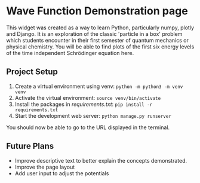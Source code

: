 # Wave Function Demonstration page

This widget was created as a way to learn Python, particularly numpy,
plotly and Django. It is an exploration of the classic 'particle in a box'
problem which students encounter in their first semester of quantum
mechanics or physical chemistry. You will be able to find plots of the
first six energy levels of the time independent Schrödinger equation here.

## Project Setup

1. Create a virtual environment using venv: `python -m python3 -m venv venv`
1. Activate the virtual environment: `source venv/bin/activate`
1. Install the packages in _requirements.txt_: `pip install -r requirements.txt`
1. Start the development web server: `python manage.py runserver`

You should now be able to go to the URL displayed in the terminal.

## Future Plans

- Improve descriptive text to better explain the concepts demonstrated.
- Improve the page layout
- Add user input to adjust the potentials
